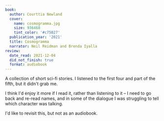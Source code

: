 ```yaml
---
book:
  author: Courttia Newland
  cover:
    name: cosmogramma.jpg
    size: 936468
    tint_color: '#c75027'
  publication_year: '2021'
  title: Cosmogramma
  narrator: Neil Reidman and Brenda Iyalla
review:
  date_read: 2021-12-04
  did_not_finish: true
  format: audiobook
---
```


A collection of short sci-fi stories.
I listened to the first four and part of the fifth, but it didn't grab me.

I think I'd enjoy it more if I read it, rather than listening to it – I need to go back and re-read names, and in some of the dialogue I was struggling to tell which character was talking.

I'd like to revisit this, but not as an audiobook.
